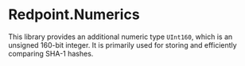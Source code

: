 # Redpoint.Numerics

This library provides an additional numeric type `UInt160`, which is an unsigned 160-bit integer. It is primarily used for storing and efficiently comparing SHA-1 hashes.